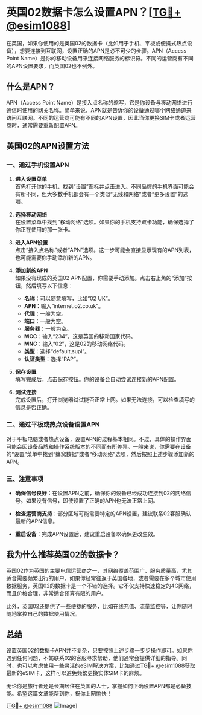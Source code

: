 # 英国02数据卡怎么设置APN？[[TG💪+ @esim1088](https://t.me/s/esim1088)]

在英国，如果你使用的是英国02的数据卡（比如用于手机、平板或便携式热点设备），想要连接到互联网，设置正确的APN是必不可少的步骤。APN（Access Point Name）是你的移动设备用来连接网络服务的标识符。不同的运营商有不同的APN设置要求，而英国02也不例外。

## 什么是APN？

APN（Access Point Name）是接入点名称的缩写，它是你设备与移动网络进行通信时使用的网关名称。简单来说，APN就是告诉你的设备通过哪个网络通道来访问互联网。不同的运营商可能有不同的APN设置，因此当你更换SIM卡或者运营商时，通常需要重新配置APN。

## 英国02的APN设置方法

### 一、通过手机设置APN

1. **进入设置菜单**  
   首先打开你的手机，找到“设置”图标并点击进入。不同品牌的手机界面可能会有所不同，但大多数手机都会有一个类似“无线和网络”或者“更多设置”的选项。

2. **选择移动网络**  
   在设置菜单中找到“移动网络”选项。如果你的手机支持双卡功能，确保选择了你正在使用的那一张卡。

3. **进入APN设置**  
   点击“接入点名称”或者“APN”选项。这一步可能会直接显示现有的APN列表，也可能需要你手动添加新的APN。

4. **添加新的APN**  
   如果没有现成的英国02 APN配置，你需要手动添加。点击右上角的“添加”按钮，然后填写以下信息：
   
   - **名称**：可以随意填写，比如“02 UK”。
   - **APN**：输入“internet.o2.co.uk”。
   - **代理**：一般为空。
   - **端口**：一般为空。
   - **服务器**：一般为空。
   - **MCC**：输入“234”，这是英国的移动国家代码。
   - **MNC**：输入“02”，这是02的移动网络代码。
   - **类型**：选择“default,supl”。
   - **认证类型**：选择“PAP”。

5. **保存设置**  
   填写完成后，点击保存按钮。你的设备会自动尝试连接新的APN配置。

6. **测试连接**  
   完成设置后，打开浏览器试试能否正常上网。如果无法连接，可以检查填写的信息是否正确。

### 二、通过平板或热点设备设置APN

对于平板电脑或者热点设备，设置APN的过程基本相同。不过，具体的操作界面可能会因设备品牌和操作系统版本的不同而有所差异。一般来说，你需要在设备的“设置”菜单中找到“蜂窝数据”或者“移动网络”选项，然后按照上述步骤添加新的APN。

### 三、注意事项

- **确保信号良好**：在设置APN之前，确保你的设备已经成功连接到02的网络信号。如果没有信号，即使设置了正确的APN也无法正常上网。
  
- **检查运营商支持**：部分区域可能需要特定的APN设置，建议联系02客服确认最新的APN信息。

- **重启设备**：完成APN设置后，建议重启设备以确保更改生效。

## 我为什么推荐英国02的数据卡？

英国02作为英国的主要电信运营商之一，其网络覆盖范围广、服务质量高，尤其适合需要频繁出行的用户。如果你经常往返于英国各地，或者需要在多个城市使用数据服务，英国02的数据卡是一个不错的选择。它不仅支持快速稳定的4G网络，而且价格合理，非常适合预算有限的用户。

此外，英国02还提供了一些便捷的服务，比如在线充值、流量监控等，让你随时随地掌控自己的数据使用情况。

## 总结

设置英国02的数据卡APN并不复杂，只要按照上述步骤一步步操作即可。如果你遇到任何问题，不妨联系02的客服寻求帮助，他们通常会提供详细的指导。同时，也可以考虑使用一些灵活的eSIM解决方案，比如通过[TG💪+ @esim1088](https://t.me/s/esim1088)获取最新的eSIM卡，这样可以避免频繁更换实体SIM卡的麻烦。

无论你是旅行者还是长期居住在英国的人士，掌握如何正确设置APN都是必备技能。希望这篇文章能帮到你，祝你上网愉快！

[[TG💪+ @esim1088](https://t.me/s/esim1088) ![Image](https://i.postimg.cc/4NQfJmqS/Snipaste-2025-05-13-00-14-12.png)]